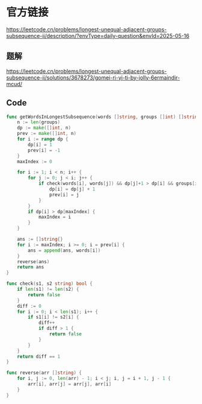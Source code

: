 # 官方链接
https://leetcode.cn/problems/longest-unequal-adjacent-groups-subsequence-ii/description/?envType=daily-question&envId=2025-05-16

## 题解
https://leetcode.cn/problems/longest-unequal-adjacent-groups-subsequence-ii/solutions/3678273/gomei-ri-yi-ti-by-jolly-6ermaindir-mcud/

## Code
```go
func getWordsInLongestSubsequence(words []string, groups []int) []string {
    n := len(groups)
	dp := make([]int, n)
	prev := make([]int, n)
	for i := range dp {
		dp[i] = 1
		prev[i] = -1
	}
	maxIndex := 0

	for i := 1; i < n; i++ {
		for j := 0; j < i; j++ {
			if check(words[i], words[j]) && dp[j]+1 > dp[i] && groups[i] != groups[j] {
				dp[i] = dp[j] + 1
				prev[i] = j
			}
		}
		if dp[i] > dp[maxIndex] {
			maxIndex = i
		}
	}

	ans := []string{}
	for i := maxIndex; i >= 0; i = prev[i] {
		ans = append(ans, words[i])
	}
	reverse(ans)
	return ans
}

func check(s1, s2 string) bool {
	if len(s1) != len(s2) {
		return false
	}
	diff := 0
	for i := 0; i < len(s1); i++ {
		if s1[i] != s2[i] {
			diff++
            if diff > 1 {
                return false
            }
		}
	}
	return diff == 1
}

func reverse(arr []string) {
	for i, j := 0, len(arr) - 1; i < j; i, j = i + 1, j - 1 {
		arr[i], arr[j] = arr[j], arr[i]
	}
}
```